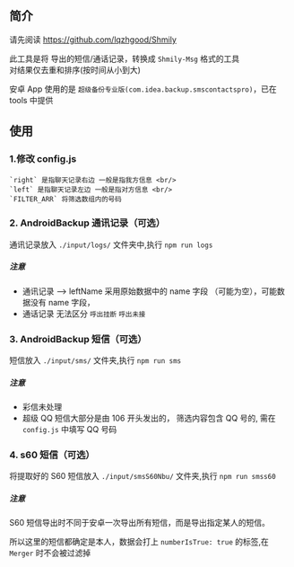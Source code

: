 ## 简介

请先阅读 https://github.com/lqzhgood/Shmily

此工具是将 导出的短信/通话记录，转换成 `Shmily-Msg` 格式的工具 <br/>
对结果仅去重和排序(按时间从小到大) <br/>

安卓 App 使用的是 `超级备份专业版(com.idea.backup.smscontactspro)`，已在 tools 中提供 <br/>

## 使用

### 1.修改 config.js

```
`right` 是指聊天记录右边 一般是指我方信息 <br/>
`left` 是指聊天记录左边 一般是指对方信息 <br/>
`FILTER_ARR` 将筛选数组内的号码
```

### 2. AndroidBackup 通讯记录（可选）

通讯记录放入 `./input/logs/` 文件夹中,执行 `npm run logs`

##### 注意

-   通讯记录 --> leftName 采用原始数据中的 name 字段 （可能为空），可能数据没有 name 字段，
-   通话记录 无法区分 `呼出挂断` `呼出未接`

### 3. AndroidBackup 短信（可选）

短信放入 `./input/sms/` 文件夹,执行 `npm run sms`

##### 注意

-   彩信未处理
-   超级 QQ 短信大部分是由 106 开头发出的， 筛选内容包含 QQ 号的, 需在 `config.js` 中填写 QQ 号码

### 4. s60 短信（可选）

将提取好的 S60 短信放入 `./input/smsS60Nbu/` 文件夹,执行 `npm run smss60`

##### 注意

S60 短信导出时不同于安卓一次导出所有短信，而是导出指定某人的短信。

所以这里的短信都确定是本人，数据会打上 `numberIsTrue: true` 的标签,在 `Merger` 时不会被过滤掉
